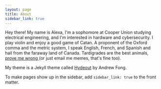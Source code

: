 ```yaml
---
layout: page
title: About
sidebar_link: true
---
```



<p>
  Hey there! My name is Alexa, I'm a sophomore at Cooper Union studying electrical engineering, and I'm interested in hardware and cybersecurity. I play violin and enjoy a good game of Catan. A proponent of the Oxford comma and the metric system, I speak English, French, and Spanish and hail from the faraway land of Canada. Tardigrades are the best animals, <a href="mailto:alexajakob@tutanota.com"> prove me wrong </a> (or just email me memes, that's fine too).
</p>
<p>  
  My theme is a Jekyll theme called <a href="https://github.com/fongandrew/hydeout">Hydeout</a> by Andrew Fong.
</p>
  
  

To make pages show up in the sidebar, add `sidebar_link: true` to the front
matter.
